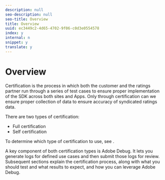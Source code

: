 ```yaml
---
description: null
seo-description: null
seo-title: Overview
title: Overview
uuid: ec3449c2-4d65-4702-9f06-c0d3e0554578
index: y
internal: n
snippet: y
translate: y
---
```


# Overview

Certification is the process in which both the customer and the ratings partner run through a series of test cases to ensure proper implementation of the SDK across both sites and Apps. Only through certification can we ensure proper collection of data to ensure accuracy of syndicated ratings data.

There are two types of certification:

* Full certification 
* Self certification

To determine which type of certification to use, see [](../../nielsen-partnership/certification/cert-process.md).

A key component of both certification types is Adobe Debug. It lets you generate logs for defined use cases and then submit those logs for review. Subsequent sections explain the certification process, along with what you should test and what results to expect, and how you can leverage Adobe Debug. 
